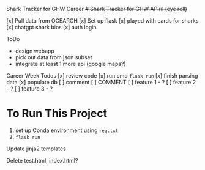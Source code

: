 Shark Tracker for GHW Career
~~# Shark Tracker for GHW APIril (eye roll)~~

[x] Pull data from OCEARCH
[x] Set up flask
[x] played with cards for sharks
[x] chatgpt shark bios
[x] auth login


ToDo
- design webapp
- pick out data from json subset
- integrate at least 1 more api (google maps?)


Career Week Todos
[x] review code
[x] run cmd `flask run`
[x] finish parsing data
[x] populate db
[ ] comment
[ ] COMMENT
[ ] feature 1 - ?
[ ] feature 2 - ?
[ ] feature 3 - ?


# To Run This Project
1. set up Conda environment using `req.txt`
2. `flask run`

Update jinja2 templates

Delete test.html, index.html?